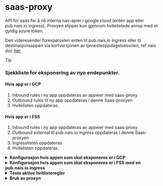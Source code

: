 # saas-proxy
API for saas for å nå interna nav-apier i google cloud (enten app eller pub.nais.io ingress). 
Proxyen slipper kun gjennom hvitelistede anrop med et gyldig azure token.

Den videresender forespørselen enten til pub.nais.io ingress eller til destinasjonsappen via kortversjonen av tjenesteoppdagelsesurlen, ref nais doc [her](https://doc.nais.io/clusters/service-discovery/?h=discovery#short-names)

> [!TIP]
> ### Sjekkliste for eksponering av nye endepunkter.
> #### Hvis app er i GCP
> 1. Inbound rules i ny app oppdateras av appeier med saas-proxy
> 2. Outbound rules til ny app oppdateras i denne Saas-proxyen
> 3. Hvitelisten oppdateras.
> #### Hvis app er i FSS
> 1. Inbound rules i ny app oppdateras av appeier med saas-proxy
> 2. Outbound external til pub.nais.io ingress oppdateras i denne Saas-proxyen
> 3. Ingresslisten oppdateras
> 4. Hvitelisten oppdateras.


<details>
<summary><b>Konfigurasjon hvis appen som skal eksponeres er i GCP</b></summary>
  
Det må leggas til inbound rules i den app som ska exponeras av appeier:
```
- application: saas-proxy
  namespace: teamcrm
```

Samt outbound rule her i [.nais/dev.yml](https://github.com/navikt/saas-proxy/blob/master/.nais/dev.yaml) og [.nais/prod.yml](https://github.com/navikt/saas-proxy/blob/master/.nais/prod.yaml):
```
# App i gcp:
- application: <app>
  namespace: <namespace>
```

Dette setter nettverkspolicyen slik at saas-proxyen kan kommunisere med appen, og forhåndsautoriserer azure-AD-klienten til proxyn.
Se dokumentasjon for nais [Access policies](https://doc.nais.io/nais-application/access-policy/) og [Entra-ID](https://doc.nais.io/auth/entra-id/)

Du legger til de endepunkter du vil gjøre tilgjengelig i hvitelisten før hvert miljø. Se
[whitelist/dev.json](https://github.com/navikt/saas-proxy/blob/master/src/main/resources/whitelist/dev.json)
og
[whitelist/prod.json](https://github.com/navikt/saas-proxy/blob/master/src/main/resources/whitelist/prod.json)

Hvitelisten er strukturert under *"namespace"* *"app"* *"pattern"*, der *"pattern"* er en streng bestående av http-metoden og regulære uttrykk før path og ev. scope, f.eks:
```
"teamnamespace": {
  "app": [
    "GET /getcall",
    "POST /done",
    "GET /api/.*"
    "GET /scoped/api/.* scope:nameofscope"
  ]
}
```
</details>

<details>
<summary><b>Konfigurasjon hvis appen som skal eksponeres er i FSS med en pub.nais.io ingress</b></summary>

  
Det må leggas til inbound rules i den app som ska exponeras av appeier:
```
- application: saas-proxy
  namespace: teamcrm
  cluster: <dev/prod>-gcp
```

Samt outbound external her i [.nais/dev.yml](https://github.com/navikt/saas-proxy/blob/master/.nais/dev.yaml) og [.nais/prod.yml](https://github.com/navikt/saas-proxy/blob/master/.nais/prod.yaml):
```
- host: <ingress.to.endpoint-pub.nais.io>
```

Du legger også til ingressen du vil gjøre tilgjengelig i ingresslisten før hvert miljø. Se
[ingresses/dev.json](https://github.com/navikt/saas-proxy/blob/master/src/main/resources/ingresses/dev.json)
og
[ingresses/prod.json](https://github.com/navikt/saas-proxy/blob/master/src/main/resources/ingresses/prod.json)

Dette setter nettverkspolicyen slik at saas-proxyen kan kommunisere med appen, og forhåndsautoriserer azure-AD-klienten til proxyn.
Se dokumentasjon for nais [Access policies](https://doc.nais.io/nais-application/access-policy/) og [Entra-ID](https://doc.nais.io/auth/entra-id/)

Du legger til de endepunkter du vil gjøre tilgjengelig i hvitelisten før hvert miljø. Se
[whitelist/dev.json](https://github.com/navikt/saas-proxy/blob/master/src/main/resources/whitelist/dev.json)
og
[whitelist/prod.json](https://github.com/navikt/saas-proxy/blob/master/src/main/resources/whitelist/prod.json)

Hvitelisten er strukturert under *"namespace"* *"app"* *"pattern"*, der *"pattern"* er en streng bestående av http-metoden og regulære uttrykk før path og ev. scope, f.eks:
```
"teamnamespace": {
  "app": [
    "GET /getcall",
    "POST /done",
    "GET /api/.*"
    "GET /scoped/api/.* scope:nameofscope"
  ]
}
```
</details>

<details>
<summary><b>Teste aktive hvitlisteregler</b></summary>
Du kan teste om ett anrop er bestått eller ikke mot aktive regler hvis du går imot

https://saas-proxy.dev.intern.nav.no/internal/test/<uri-du-vil-testa>

https://saas-proxy.intern.nav.no/internal/test/<uri-du-vil-testa>

med header **target-app** (o optional ***target-namespace***) med appen du ønsker nå.
Ex:
```
curl https://saas-proxy.intern.dev.nav.no/internal/test/v1/oppfolging/periode -H "target-app:veilarbapi"
Report:
Evaluating GET /v1/oppfolging/periode on method GET, path /v1/oppfolging/periode true
Evaluating GET /v1/oppfolging/info on method GET, path /v1/oppfolging/periode false
Approved
```

</details>

<details>
<summary><b>Bruk av proxyn</b></summary>

De eksterna klientene som ønsker anrope via proxyen må sende med tre headers:

**target-app** - den app de ønsker nå (ex. sf-brukernotifikasjon)

**Authorization** - azure token mot saas-proxy

***target-namespace (optional)*** - eksplisitt namespace i tilfelle det er to apper i hvitelisten med identiske navn under forskjellige namespace

De bruker samme metode og uri som om de skulle anrope en ingress till den interne appen, men ingressen til proxyn (dev: https://saas-proxy.ekstern.dev.nav.no, prod: https://saas-proxy.nav.no)

Eks:

```
https://sf-brukernotifikasjon-v2.dev.intern.nav.no/do/a/call?param=1
```
blir
```
https://saas-proxy.ekstern.dev.nav.no/do/a/call?param=1
```
NB En app i gcp trenger ikke ha en ingress for å være tilgjengelig via proxy

</details>
